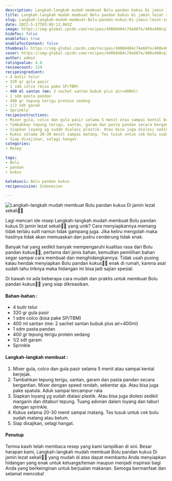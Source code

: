 ```yaml
---
description: Langkah-langkah mudah membuat Bolu pandan kukus Di jamin lezat sekali"
title: Langkah-langkah mudah membuat Bolu pandan kukus Di jamin lezat sekali
slug: Langkah-langkah-mudah-membuat-Bolu-pandan-kukus-Di-jamin-lezat-sekali
date: 2022-5-17T03:09:12.063Z
image: https://img-global.cpcdn.com/recipes/49060484c74e687e/400x400cq70/photo.jpg
hideToc: false
enableToc: true
enableTocContent: false
thumbnail: https://img-global.cpcdn.com/recipes/49060484c74e687e/400x400cq70/photo.jpg
cover: https://img-global.cpcdn.com/recipes/49060484c74e687e/400x400cq70/photo.jpg
author: admin
ratingvalue: 4.8
reviewcount: 124
recipeingredient:
- 4 butir telur
- 320 gr gula pasir
- 1 sdm colco (bisa pake SP/TBM)
- 400 ml santan (me: 2 sachet santan bubuk plus air=400ml)
- 1 sdm pasta pandan
- 400 gr tepung terigu protein sedang
- 1/2 sdt garam
- Sprinkle
recipeinstructions:
- Mixer gula, colco dan gula pasir selama 5 menit atau sampai kental berjejak.
- Tambahkan tepung terigu, santan, garam dan pasta pandan secara bergantian. Mixer dengan speed rendah, sebentar aja. Atau bisa juga pake spatula. Aduk sampai tercampur rata
- Siapkan loyang yg sudah dialasi plastik. Atau bisa juga diolesi sedikit margarin dan ditaburi tepung. Tuang adonan dalam loyang dan taburi dengan sprinkle.
- Kukus selama 20-30 menit sampai matang. Tes tusuk untuk cek bolu sudah matang atau belum.
- Siap disajikan, selagi hangat.
categories:
- Resep

tags:
- Bolu
- pandan
- kukus

katakunci: Bolu pandan kukus
recipecuisine: Indonesian

---
```


![Langkah-langkah mudah membuat Bolu pandan kukus Di jamin lezat sekali👩‍🍳](https://img-global.cpcdn.com/recipes/49060484c74e687e/400x400cq70/photo.jpg)

Lagi mencari ide resep Langkah-langkah mudah membuat Bolu pandan kukus Di jamin lezat sekali👩‍🍳 yang unik? Cara menyiapkannya memang tidak terlalu sulit namun tidak gampang juga. Jika keliru mengolah maka hasilnya tidak akan memuaskan dan justru cenderung tidak enak.

Banyak hal yang sedikit banyak mempengaruhi kualitas rasa dari Bolu pandan kukus👩‍🍳, pertama dari jenis bahan, kemudian pemilihan bahan segar sampai cara membuat dan menghidangkannya. Tidak usah pusing kalau hendak menyiapkan Bolu pandan kukus👩‍🍳 enak di rumah, karena asal sudah tahu triknya maka hidangan ini bisa jadi sajian spesial.

Di bawah ini ada beberapa cara mudah dan praktis untuk membuat Bolu pandan kukus👩‍🍳 yang siap dikreasikan.

<!--inarticleads1-->

#### Bahan-bahan :

- 4 butir telur
- 320 gr gula pasir
- 1 sdm colco (bisa pake SP/TBM)
- 400 ml santan (me: 2 sachet santan bubuk plus air=400ml)
- 1 sdm pasta pandan
- 400 gr tepung terigu protein sedang
- 1/2 sdt garam
- Sprinkle

<!--inarticleads2-->

#### Langkah-langkah membuat :

1. Mixer gula, colco dan gula pasir selama 5 menit atau sampai kental berjejak.
1. Tambahkan tepung terigu, santan, garam dan pasta pandan secara bergantian. Mixer dengan speed rendah, sebentar aja. Atau bisa juga pake spatula. Aduk sampai tercampur rata
1. Siapkan loyang yg sudah dialasi plastik. Atau bisa juga diolesi sedikit margarin dan ditaburi tepung. Tuang adonan dalam loyang dan taburi dengan sprinkle.
1. Kukus selama 20-30 menit sampai matang. Tes tusuk untuk cek bolu sudah matang atau belum.
1. Siap disajikan, selagi hangat.

#### Penutup

Terima kasih telah membaca resep yang kami tampilkan di sini. Besar harapan kami, Langkah-langkah mudah membuat Bolu pandan kukus Di jamin lezat sekali👩‍🍳 yang mudah di atas dapat membantu Anda menyiapkan hidangan yang enak untuk keluarga/teman maupun menjadi inspirasi bagi Anda yang berkeinginan untuk berjualan makanan. Semoga bermanfaat dan selamat mencoba!